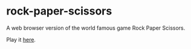 # rock-paper-scissors
A web browser version of the world famous game Rock Paper Scissors.

Play it [here](https://ispervoykin.github.io/rock-paper-scissors/).
